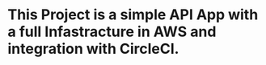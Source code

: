 # This Project is a simple API App with a full Infastracture in AWS and integration with CircleCI. 
